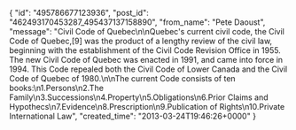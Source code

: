  {
   "id": "495786677123936",
   "post_id": "462493170453287_495437137158890",
   "from_name": "Pete Daoust",
   "message": "Civil Code of Quebec\n\nQuebec's current civil code, the Civil Code of Quebec,[9] was the product of a lengthy review of the civil law, beginning with the establishment of the Civil Code Revision Office in 1955. The new Civil Code of Quebec was enacted in 1991, and came into force in 1994. This Code repealed both the Civil Code of Lower Canada and the Civil Code of Quebec of 1980.\n\nThe current Code consists of ten books:\n1.Persons\n2.The Family\n3.Successions\n4.Property\n5.Obligations\n6.Prior Claims and Hypothecs\n7.Evidence\n8.Prescription\n9.Publication of Rights\n10.Private International Law",
   "created_time": "2013-03-24T19:46:26+0000"
 }
